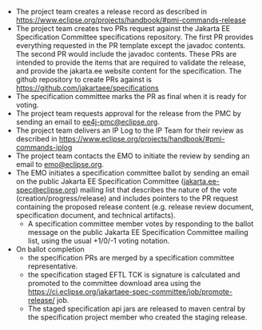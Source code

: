 * The project team creates a release record as described in https://www.eclipse.org/projects/handbook/#pmi-commands-release
* The project team creates two PRs request against the Jakarta EE Specification Committee specifications repository. The first
PR provides everything requested in the PR template except the javadoc contents. The second PR would include the javadoc contents.
These PRs are intended to provide the items that are required to validate the release, and provide the jakarta.ee website
content for the specification. The github repository to create PRs against is https://github.com/jakartaee/specifications
* The specification committee marks the PR as final when it is ready for voting.
* The project team requests approval for the release from the PMC by sending an email to ee4j-pmc@eclipse.org.
* The project team delivers an IP Log to the IP Team for their review as described in https://www.eclipse.org/projects/handbook/#pmi-commands-iplog
* The project team contacts the EMO to initiate the review by sending an email to emo@eclipse.org.
* The EMO initiates a specification committee ballot by sending an email on the public Jakarta EE Specification Committee
(jakarta.ee-spec@eclipse.org) mailing list that describes the nature of the vote (creation/progress/release) and includes
pointers to the PR request containing the proposed release content (e.g. release review document, specification document, and technical artifacts).
  * A specification committee member votes by responding to the ballot message on the public Jakarta EE Specification Committee mailing list, using the usual +1/0/-1 voting notation.
* On ballot completion
  * the specification PRs are merged by a specification committee representative.
  * the specification staged EFTL TCK is signature is calculated and promoted to the committee download area
  using the https://ci.eclipse.org/jakartaee-spec-committee/job/promote-release/ job.
  * The staged specification api jars are released to maven central by the specification project member who created the staging release.
